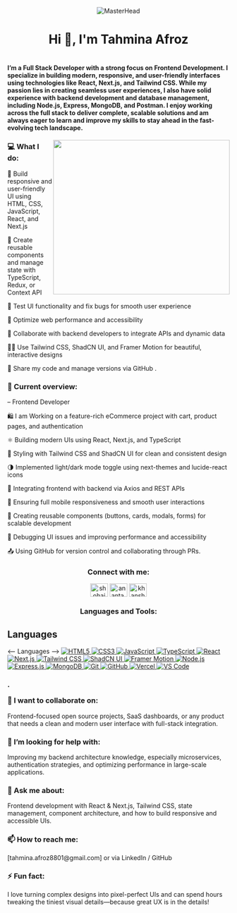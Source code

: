 <p align="center">
  <img src="https://i.ibb.co/d0Fyb52x/frontend-Img.jpg" alt="MasterHead">
</p>

<h1 align="center">Hi 👋, I'm Tahmina Afroz</h1>
<h1 align="left">
  
  <h4 align="left">I’m a Full Stack Developer with a strong focus on Frontend Development. I specialize in building modern, responsive, and user-friendly interfaces using technologies like React, Next.js, and Tailwind CSS. While my passion lies in creating seamless user experiences, I also have solid experience with backend development and database management, including Node.js, Express, MongoDB, and Postman. I enjoy working across the full stack to deliver complete, scalable solutions and am always eager to learn and improve my skills to stay ahead in the fast-evolving tech landscape.
</h4>
</h1>

<img align="right" 
width="400" height="350" src="https://user-images.githubusercontent.com/19783675/259906130-5d3c8800-fb00-45d0-b9dd-7eb82f057baf.gif">

<h3 align="left">💻 What I do:</h3>

🎨 Build responsive and user-friendly UI using HTML, CSS, JavaScript, React, and Next.js

🧩 Create reusable components and manage state with TypeScript, Redux, or Context API

🧪 Test UI functionality and fix bugs for smooth user experience

🎯 Optimize web performance and accessibility

🧱 Collaborate with backend developers to integrate APIs and dynamic data

🧑‍💻 Use Tailwind CSS, ShadCN UI, and Framer Motion for beautiful, interactive designs

🚀 Share my code and manage versions via GitHub .

 <h3 align="left">👀 Current overview:</h3>

 – Frontend Developer
 
🛍️ I am Working on a feature-rich eCommerce project with cart, product pages, and authentication

⚛️ Building modern UIs using React, Next.js, and TypeScript

🎨 Styling with Tailwind CSS and ShadCN UI for clean and consistent design

🌗 Implemented light/dark mode toggle using next-themes and lucide-react icons

🔌 Integrating frontend with backend via Axios and REST APIs

📱 Ensuring full mobile responsiveness and smooth user interactions

🧩 Creating reusable components (buttons, cards, modals, forms) for scalable development

🐞 Debugging UI issues and improving performance and accessibility

📤 Using GitHub for version control and collaborating through PRs.
  

<h3 align="center">Connect with me:</h3>
<p align="center">
<a href="https://linkedin.com/in/" target="blank"><img align="center" src="https://raw.githubusercontent.com/rahuldkjain/github-profile-readme-generator/master/src/images/icons/Social/linked-in-alt.svg" alt="shohaib-hossain-0792041ba" height="30" width="40" /></a>
<a href="https://fb.com/ananta.asim.5" target="blank"><img align="center" src="https://raw.githubusercontent.com/rahuldkjain/github-profile-readme-generator/master/src/images/icons/Social/facebook.svg" alt="ananta.asim.5" height="30" width="40" /></a>
<a href="mailto:khanshohaibhossain@gmail.com" target="blank">
  <img align="center" src="https://upload.wikimedia.org/wikipedia/commons/thumb/7/7e/Gmail_icon_%282020%29.svg/1024px-Gmail_icon_%282020%29.svg.png" alt="khanshohaibhossain@gmail.com" height="30" width="40" />
</a>

</p>

<h3 align="center">Languages and Tools:</h3>
<p align="left"> 
  <h2>Languages</h2>
  <-- Languages -->
  <a href="https://developer.mozilla.org/en-US/docs/Web/HTML" target="_blank"> <img src="https://img.shields.io/badge/HTML5-E34F26?style=flat&logo=html5&logoColor=white" alt="HTML5"/> </a> 
  <a href="https://developer.mozilla.org/en-US/docs/Web/CSS" target="_blank"> <img src="https://img.shields.io/badge/CSS3-1572B6?style=flat&logo=css3&logoColor=white" alt="CSS3"/> </a> 
  <a href="https://developer.mozilla.org/en-US/docs/Web/JavaScript" target="_blank"> <img src="https://img.shields.io/badge/JavaScript-F7DF1E?style=flat&logo=javascript&logoColor=black" alt="JavaScript"/> </a> 
  <a href="https://www.typescriptlang.org/" target="_blank"> <img src="https://img.shields.io/badge/TypeScript-3178C6?style=flat&logo=typescript&logoColor=white" alt="TypeScript"/> </a> 
  <!-- Frameworks --> 
  <a href="https://reactjs.org/" target="_blank"> <img src="https://img.shields.io/badge/React-61DAFB?style=flat&logo=react&logoColor=black" alt="React"/> </a> 
  <a href="https://nextjs.org/" target="_blank"> <img src="https://img.shields.io/badge/Next.js-000000?style=flat&logo=nextdotjs&logoColor=white" alt="Next.js"/> </a> 
  <!-- Styling --> <a href="https://tailwindcss.com/" target="_blank"> <img src="https://img.shields.io/badge/Tailwind%20CSS-06B6D4?style=flat&logo=tailwindcss&logoColor=white" alt="Tailwind CSS"/> </a>
  <a href="https://ui.shadcn.dev/" target="_blank"> <img src="https://img.shields.io/badge/ShadCN_UI-111827?style=flat&logo=Vercel&logoColor=white" alt="ShadCN UI"/> </a>
  <a href="https://www.framer.com/motion/" target="_blank"> <img src="https://img.shields.io/badge/Framer%20Motion-EF5C54?style=flat&logo=framer&logoColor=white" alt="Framer Motion"/> </a>
  <!-- Backend & Database --> <a href="https://nodejs.org/" target="_blank"> <img src="https://img.shields.io/badge/Node.js-339933?style=flat&logo=nodedotjs&logoColor=white" alt="Node.js"/> </a> 
  <a href="https://expressjs.com/" target="_blank"> <img src="https://img.shields.io/badge/Express-000000?style=flat&logo=express&logoColor=white" alt="Express.js"/> </a>
  <a href="https://www.mongodb.com/" target="_blank"> <img src="https://img.shields.io/badge/MongoDB-47A248?style=flat&logo=mongodb&logoColor=white" alt="MongoDB"/> </a> 
  <!-- Tools --> <a href="https://git-scm.com/" target="_blank"> <img src="https://img.shields.io/badge/Git-F05032?style=flat&logo=git&logoColor=white" alt="Git"/> </a> 
  <a href="https://github.com/" target="_blank"> <img src="https://img.shields.io/badge/GitHub-181717?style=flat&logo=github&logoColor=white" alt="GitHub"/> </a> <a href="https://vercel.com/" target="_blank"> <img src="https://img.shields.io/badge/Vercel-000000?style=flat&logo=vercel&logoColor=white" alt="Vercel"/> </a>
  <a href="https://code.visualstudio.com/" target="_blank"> <img src="https://img.shields.io/badge/VS%20Code-007ACC?style=flat&logo=visualstudiocode&logoColor=white" alt="VS Code"/> </a> </p>
   <h3>.

👯 I want to collaborate on:

</h3>
<p> Frontend-focused open source projects, SaaS dashboards, or any product that needs a clean and modern user interface with full-stack integration. </p>
<h3>🤔 I’m looking for help with:
</h3>
<p>Improving my backend architecture knowledge, especially microservices, authentication strategies, and optimizing performance in large-scale applications.</p>
<h3>💬 Ask me about:
</h3>
<p>Frontend development with React & Next.js, Tailwind CSS, state management, component architecture, and how to build responsive and accessible UIs.</p>
<h3>📫 How to reach me:
</h3>
<p>[tahmina.afroz8801@gmail.com] or via LinkedIn / GitHub

</p>
<h3>⚡ Fun fact:
</h3>
<p>I love turning complex designs into pixel-perfect UIs and can spend hours tweaking the tiniest visual details—because great UX is in the details!
</p>



